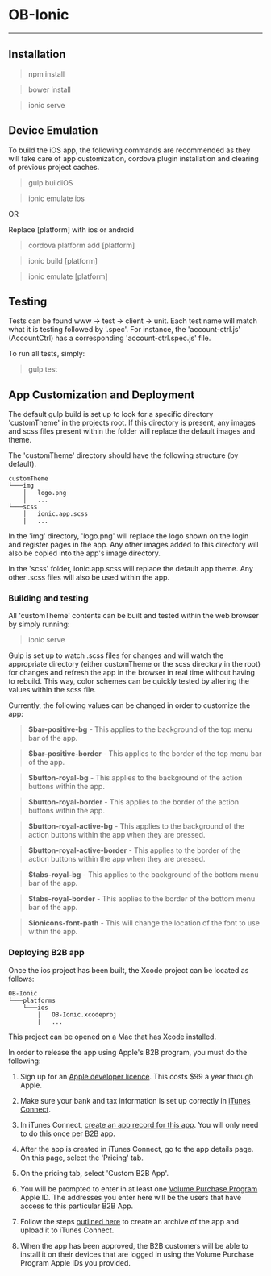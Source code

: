# OB-Ionic
----------

## Installation
> npm install

> bower install

> ionic serve

## Device Emulation
To build the iOS app, the following commands are recommended as they will take care of app customization, cordova plugin installation and clearing of previous project caches. 
> gulp buildiOS

> ionic emulate ios

OR

Replace [platform] with ios or android
> cordova platform add [platform]

> ionic build [platform]

> ionic emulate [platform]

## Testing
Tests can be found www -> test -> client -> unit.  Each test name will match what it is testing followed by '.spec'.  For instance, the 'account-ctrl.js' (AccountCtrl) has a corresponding 'account-ctrl.spec.js' file.  

To run all tests, simply:
> gulp test

## App Customization and Deployment
The default gulp build is set up to look for a specific directory 'customTheme' in the projects root.  If this directory is present, any images and scss files present within the folder will replace the default images and theme.  

The 'customTheme' directory should have the following structure (by default).

```
customTheme
└───img
    │   logo.png
    │   ...
└───scss
    │   ionic.app.scss
    |   ...
```
In the 'img' directory, 'logo.png' will replace the logo shown on the login and register pages in the app.  Any other images added to this directory will also be copied into the app's image directory.

In the 'scss' folder, ionic.app.scss will replace the default app theme.  Any other .scss files will also be used within the app.

### Building and testing
All 'customTheme' contents can be built and tested within the web browser by simply running:
> ionic serve

Gulp is set up to watch .scss files for changes and will watch the appropriate directory (either customTheme or the scss directory in the root) for changes and refresh the app in the browser in real time without having to rebuild.  This way, color schemes can be quickly tested by altering the values within the scss file.  

Currently, the following values can be changed in order to customize the app:
> **$bar-positive-bg** - This applies to the background of the top menu bar of the app.

> **$bar-positive-border** - This applies to the border of the top menu bar of the app.

> **$button-royal-bg** - This applies to the background of the action buttons within the app.

> **$button-royal-border** - This applies to the border of the action buttons within the app.

> **$button-royal-active-bg** - This applies to the background of the action buttons within the app when they are pressed.  

> **$button-royal-active-border** - This applies to the border of the action buttons within the app when they are pressed. 

> **$tabs-royal-bg** - This applies to the background of the bottom menu bar of the app.

> **$tabs-royal-border** - This applies to the border of the bottom menu bar of the app.

> **$ionicons-font-path** - This will change the location of the font to use within the app.

### Deploying B2B app
Once the ios project has been built, the Xcode project can be located as follows: 

```
OB-Ionic
└───platforms
    └───ios
        │   OB-Ionic.xcodeproj
        |   ...
```
This project can be opened on a Mac that has Xcode installed. 

In order to release the app using Apple's B2B program, you must do the following:
 
1. Sign up for an [Apple developer licence](https://developer.apple.com/programs/).  This costs $99 a year through Apple.

2. Make sure your bank and tax information is set up correctly in [iTunes Connect](https://itunesconnect.apple.com/WebObjects/iTunesConnect.woa).

3. In iTunes Connect, [create an app record for this app](https://developer.apple.com/library/ios/documentation/LanguagesUtilities/Conceptual/iTunesConnect_Guide/Appendices/B2B.html).  You will only need to do this once per B2B app.

4. After the app is created in iTunes Connect, go to the app details page.  On this page, select the 'Pricing' tab.

5. On the pricing tab, select 'Custom B2B App'.
 
6. You will be prompted to enter in at least one [Volume Purchase Program](http://vpp.itunes.apple.com/faq) Apple ID.  The addresses you enter here will be the users that have access to this particular B2B App.

7. Follow the steps [outlined here](https://developer.apple.com/library/ios/documentation/IDEs/Conceptual/AppDistributionGuide/SubmittingYourApp/SubmittingYourApp.html) to create an archive of the app and upload it to iTunes Connect.

8. When the app has been approved, the B2B customers will be able to install it on their devices that are logged in using the Volume Purchase Program Apple IDs you provided.


